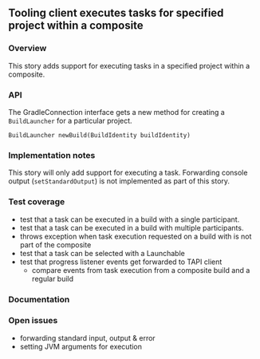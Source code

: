 ## Tooling client executes tasks for specified project within a composite

### Overview

This story adds support for executing tasks in a specified project within a composite.

### API

The GradleConnection interface gets a new method for creating a `BuildLauncher` for a particular project.
```
BuildLauncher newBuild(BuildIdentity buildIdentity)
```

### Implementation notes

This story will only add support for executing a task.
Forwarding console output (`setStandardOutput`) is not implemented as part of this story.


### Test coverage

- test that a task can be executed in a build with a single participant.
- test that a task can be executed in a build with multiple participants.
- throws exception when task execution requested on a build with is not part of the composite
- test that a task can be selected with a Launchable
- test that progress listener events get forwarded to TAPI client
  - compare events from task execution from a composite build and a regular build

### Documentation

### Open issues

- forwarding standard input, output & error
- setting JVM arguments for execution

